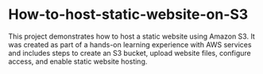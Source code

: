 # How-to-host-static-website-on-S3
This project demonstrates how to host a static website using Amazon S3. It was created as part of a hands-on learning experience with AWS services and includes steps to create an S3 bucket, upload website files, configure access, and enable static website hosting.
